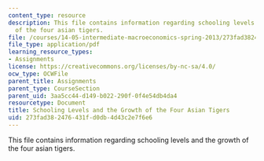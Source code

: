 ```yaml
---
content_type: resource
description: This file contains information regarding schooling levels and the growth
  of the four asian tigers.
file: /courses/14-05-intermediate-macroeconomics-spring-2013/273fad382476431fd0db4d43c2e7f6e6_MIT14_05S13_tigers.pdf
file_type: application/pdf
learning_resource_types:
- Assignments
license: https://creativecommons.org/licenses/by-nc-sa/4.0/
ocw_type: OCWFile
parent_title: Assignments
parent_type: CourseSection
parent_uid: 3aa5cc44-d149-b022-290f-0f4e54db4da4
resourcetype: Document
title: Schooling Levels and the Growth of the Four Asian Tigers
uid: 273fad38-2476-431f-d0db-4d43c2e7f6e6
---
```

This file contains information regarding schooling levels and the growth of the four asian tigers.